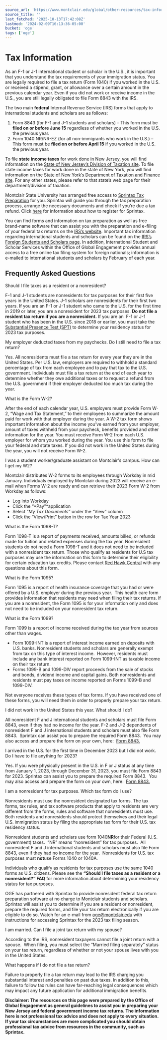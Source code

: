 ```yaml
---
source_url: 'https://www.montclair.edu/global/other-resources/tax-information/'
source_title: ''
last_fetched: '2025-10-13T17:42:08Z'
lastmod: '2024-02-09T16:13:36-05:00'
bucket: 'oge'
tags: ['oge']
---
```


# Tax Information

As an F-1 or J-1 international student or scholar in the U.S., it is important that you understand the tax requirements of your immigration status. You are legally required to file a tax return (Form 1040) if you worked in the U.S. or received a stipend, grant, or allowance over a certain amount in the previous calendar year. Even if you did not work or receive income in the U.S., you are still legally obligated to file Form 8843 with the IRS.

The two main **federal** Internal Revenue Service (IRS) forms that apply to international students and scholars are as follows:

1. Form 8843 (for F-1 and J-1 students and scholars) – This form must be **filed on or before June 15** regardless of whether you worked in the U.S. the previous year.
2. Form 1040 NR/NR-EZ (for all non-immigrants who work in the U.S.) – This form must be **filed on or before April 15** if you worked in the U.S. the previous year.

To file **state** **income taxes** for work done in New Jersey, you will find information on the [State of New Jersey’s Division of Taxation site](http://www.state.nj.us/treasury/taxation/). To file state income taxes for work done in the state of New York, you will find information on the [State of New York’s Department of Taxation and Finance site](https://www.tax.ny.gov/). For any other states, please refer to that state’s web page for their department/division of taxation.

Montclair State University has arranged free access to [Sprintax Tax Preparation](https://www.sprintax.com/) for you. Sprintax will guide you through the tax preparation process, arrange the necessary documents and check if you’re due a tax refund. Click [here](https://www.sprintax.com/uni-lp.html?utm_ref=montclair-university-lp) for information about how to register for Sprintax.

You can find forms and information on tax preparation as well as free brand-name software that can assist you with the preparation and e-filing of your federal tax returns on the [IRS’s website](http://www.irs.gov/). Important tax information regarding international students and scholars can be found on the [IRS’s Foreign Students and Scholars page](https://www.irs.gov/individuals/international-taxpayers/foreign-students-and-scholars). In addition, International Student and Scholar Services within the Office of Global Engagement provides annual access to a free online tax filing system for foreign nationals; information is e-mailed to international students and scholars by February of each year.

## Frequently Asked Questions

Should I file taxes as a resident or a nonresident&quest;

F-1 and J-1 students are nonresidents for tax purposes for their first five years in the United States. J-1 scholars are nonresidents for their first two years. If you are an F-1 or J-1 student who came to the U.S. for the first time in 2019 or later, you are a nonresident for 2023 tax purposes. **Do not file a resident tax return if you are a nonresident.** If you are an  F-1 or J-1 student who has been in the U.S. since 2018 or earlier, you must take the [Substantial Presence Test (SPT)](https://www.irs.gov/individuals/international-taxpayers/substantial-presence-test) to determine your residency status for 2023 tax purposes.

My employer deducted taxes from my paychecks&period; Do I still need to file a tax return&quest;

Yes. All nonresidents must file a tax return for every year they are in the United States. Per U.S. law, employers are required to withhold a standard percentage of tax from each employee and to pay that tax to the U.S. government. Individuals must file a tax return at the end of each year to determine whether they owe additional taxes or to request a refund from the U.S. government if their employer deducted too much tax during the year.

What is the Form W-2&quest;

After the end of each calendar year, U.S. employers must provide Form W-2, “Wage and Tax Statement,” to their employees to summarize the amount paid for work with that employer during the year. A W-2 tax form shows important information about the income you’ve earned from your employer, amount of taxes withheld from your paycheck, benefits provided and other information for the year. You must receive Form W-2 from each U.S. employer for whom you worked during the year. You use this form to file your federal and state taxes. If you did not work in the United States during the year, you will not receive Form W-2.

I was a student worker&sol;graduate assistant on Montclair's campus&period; How can I get my W2&quest;

Montclair distributes W-2 forms to its employees through Workday in mid January. Individuals employed by Montclair during 2023 will receive an e-mail when Forms W-2 are ready and can retrieve their 2023 Form W-2 from Workday as follows:

* Log into Workday
* Click the “*Pay”*application
* Select “*My Tax Documents”* under the “View” column
* Click the “View/Print” button in the row for Tax Year 2023

What is the Form 1098-T&quest;

Form 1098-T is a report of payments received, amounts billed, or refunds made for tuition and related expenses during the tax year. Nonresident students do not need a Form 1098-T and it does not need to be included with a nonresident tax return. Those who qualify as residents for U.S tax purposes may use the information on this form to determine their eligibility for certain education tax credits. Please contact [Red Hawk Central](https://www.montclair.edu/red-hawk-central/?) with any questions about this form.

What is the Form 1095&quest;

Form 1095 is a report of health insurance coverage that you had or were offered by a U.S. employer during the previous year.  This health care form provides information that residents may need when filing their tax returns. If you are a nonresident, the Form 1095 is for your information only and does not need to be included on your nonresident tax return.

What is the Form 1099&quest;

Form 1099 is a report of income received during the tax year from sources other than wages.

* Form 1099-INT is a report of interest income earned on deposits with U.S. banks. Nonresident students and scholars are generally exempt from tax on this type of interest income.  However, residents must include any bank interest reported on Form 1099-INT as taxable income on their tax return.
* Forms 1099-B and 1099-DIV report proceeds from the sale of stocks and bonds, dividend income and capital gains. Both nonresidents and residents must pay taxes on income reported on Forms 1099-B and 1099-DIV.

Not everyone receives these types of tax forms. If you have received one of these forms, you will need them in order to properly prepare your tax return.

I did not work in the United States this year&period; What should I do&quest;

All nonresident F and J international students and scholars must file Form 8843, even if they had no income for the year. F-2 and J-2 dependents of nonresident F and J international students and scholars must also file Form 8843.  Sprintax can assist you to prepare the required Form 8843.  You may also access and prepare the form on your own, here:  [Form 8843.](https://www.irs.gov/pub/irs-pdf/f8843.pdf)

I arrived in the U&period;S&period; for the first time in December 2023 but I did not work&period; Do I have to file anything for 2023&quest;

Yes. If you were physically present in the U.S. in F or J status at any time from January 1, 2023, through December 31, 2023, you must file Form 8843 for 2023. Sprintax can assist you to prepare the required Form 8843.  You may also access and prepare the form on your own, here:  [Form 8843.](https://www.irs.gov/pub/irs-pdf/f8843.pdf)

I am a nonresident for tax purposes&period; Which tax form do I use&quest;

Nonresidents must use the nonresident designated tax forms. The tax forms, tax rules, and tax software products that apply to residents are very different from the forms, rules and software that nonresidents must use. Both residents and nonresidents should protect themselves and their legal U.S. immigration status by filing the appropriate tax form for their U.S. tax residency status.

Nonresident students and scholars use form 1040**NR**for their Federal (U.S. government) taxes.  “NR” means “nonresident” for tax purposes.  All nonresident F and J international students and scholars must also file Form 8843, even if they had no income for the year.  Nonresidents for U.S. tax purposes must **not**use Forms 1040 or 1040A.

Individuals who qualify as residents for tax purposes use the same 1040 forms as U.S. citizens. Please see the **“Should I file taxes as a resident or a nonresident?” FAQ** for more information about determining your residency status for tax purposes.

OGE has partnered with Sprintax to provide nonresident federal tax return preparation software at no charge to Montclair students and scholars. Sprintax will assist you to determine if you are a resident or nonresident, prepare the required forms, and file your tax return electronically if you are eligible to do so. Watch for an e-mail from oge@montclair.edu with instructions for accessing Sprintax for the 2023 tax filing season.

I am married&period; Can I file a joint tax return with my spouse&quest;

According to the IRS, nonresident taxpayers cannot file a joint return with a spouse.  When filing, you must select the “Married filing separately” status on your tax return, regardless of whether or not your spouse lives with you in the United States.

What happens if I do not file a tax return&quest;

Failure to properly file a tax return may lead to the IRS charging you substantial interest and penalties on past due taxes. In addition to this, failure to follow tax rules can have far-reaching legal consequences which may impact any future application for additional immigration benefits.

**Disclaimer: The resources on this page were prepared by the Office of Global Engagement as general guidelines to assist you in preparing your New Jersey and federal government income tax returns. The information here is not professional tax advice and does not apply to every situation. If your tax circumstances are more complicated you should obtain professional tax advice from resources in the community, such as Sprintax.**